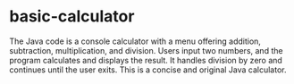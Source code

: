 # basic-calculator
The Java code is a console calculator with a menu 
offering addition, subtraction, multiplication, and division.
Users input two numbers, and the program calculates and displays the result. 
It handles division by zero and continues until the user exits.
This is a concise and original Java calculator.
